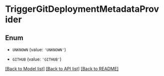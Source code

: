 # TriggerGitDeploymentMetadataProvider


## Enum

* `UNKNOWN` (value: `'UNKNOWN'`)

* `GITHUB` (value: `'GITHUB'`)

[[Back to Model list]](../README.md#documentation-for-models) [[Back to API list]](../README.md#documentation-for-api-endpoints) [[Back to README]](../README.md)


